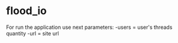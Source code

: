 # flood_io
For run the application use next parameters:
-users = user's threads quantity
-url = site url
